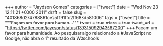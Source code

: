 
+++
author = "Jaydson Gomes"
categories = ["tweet"]
date = "Wed Nov 23 12:11:21 +0000 2011"
draft = false
slug = "401868d274788861ce25f191ffc2ff683d581006"
tags = ["tweet"]
title = """Façam um favor para human..."""
tweet = true
micro = true
tweet_url = "https://twitter.com/jaydson/status/139315092943667200"
+++
Façam um favor para humanidade. Ao pesquisar algo relacionado a #JavaScript no Goolge, não abra o 1° resultado da W3schools
